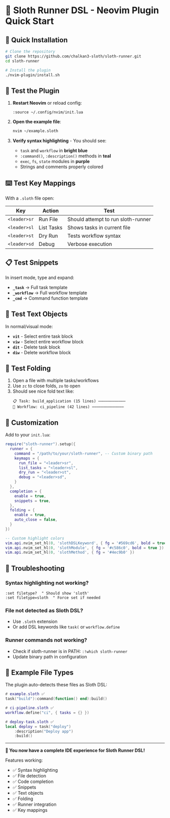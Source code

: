 # 🦥 Sloth Runner DSL - Neovim Plugin Quick Start

## 🚀 Quick Installation

```bash
# Clone the repository
git clone https://github.com/chalkan3-sloth/sloth-runner.git
cd sloth-runner

# Install the plugin
./nvim-plugin/install.sh
```

## 🎯 Test the Plugin

1. **Restart Neovim** or reload config:
   ```vim
   :source ~/.config/nvim/init.lua
   ```

2. **Open the example file**:
   ```bash
   nvim ~/example.sloth
   ```

3. **Verify syntax highlighting** - You should see:
   - `task` and `workflow` in **bright blue**
   - `:command()`, `:description()` methods in **teal**
   - `exec`, `fs`, `state` modules in **purple** 
   - Strings and comments properly colored

## ⌨️ Test Key Mappings

With a `.sloth` file open:

| Key | Action | Test |
|-----|--------|------|
| `<leader>sr` | Run File | Should attempt to run sloth-runner |
| `<leader>sl` | List Tasks | Shows tasks in current file |
| `<leader>st` | Dry Run | Tests workflow syntax |
| `<leader>sd` | Debug | Verbose execution |

## 📋 Test Snippets

In insert mode, type and expand:

- **`_task`** → Full task template
- **`_workflow`** → Full workflow template
- **`_cmd`** → Command function template

## 🎯 Test Text Objects

In normal/visual mode:

- **`vit`** - Select entire task block
- **`viw`** - Select entire workflow block
- **`dit`** - Delete task block
- **`diw`** - Delete workflow block

## 🔄 Test Folding

1. Open a file with multiple tasks/workflows
2. Use `zc` to close folds, `zo` to open
3. Should see nice fold text like:
   ```
   📋 Task: build_application (15 lines) ⋯⋯⋯⋯⋯⋯⋯⋯⋯⋯⋯⋯
   🔄 Workflow: ci_pipeline (42 lines) ⋯⋯⋯⋯⋯⋯⋯⋯⋯⋯⋯⋯⋯⋯
   ```

## 🎨 Customization

Add to your `init.lua`:

```lua
require("sloth-runner").setup({
  runner = {
    command = "/path/to/your/sloth-runner", -- Custom binary path
    keymaps = {
      run_file = "<leader>sr",
      list_tasks = "<leader>sl",
      dry_run = "<leader>st",
      debug = "<leader>sd",
    }
  },
  completion = {
    enable = true,
    snippets = true,
  },
  folding = {
    enable = true,
    auto_close = false,
  }
})

-- Custom highlight colors
vim.api.nvim_set_hl(0, 'slothDSLKeyword', { fg = '#569cd6', bold = true })
vim.api.nvim_set_hl(0, 'slothModule', { fg = '#c586c0', bold = true })
vim.api.nvim_set_hl(0, 'slothMethod', { fg = '#4ec9b0' })
```

## 🐛 Troubleshooting

### Syntax highlighting not working?
```vim
:set filetype?  " Should show 'sloth'
:set filetype=sloth  " Force set if needed
```

### File not detected as Sloth DSL?
- Use `.sloth` extension
- Or add DSL keywords like `task(` or `workflow.define`

### Runner commands not working?
- Check if sloth-runner is in PATH: `:!which sloth-runner`
- Update binary path in configuration

## 🎯 Example File Types

The plugin auto-detects these files as Sloth DSL:

```lua
# example.sloth ✅
task("build"):command(function() end):build()

# ci-pipeline.sloth ✅  
workflow.define("ci", { tasks = {} })

# deploy-task.sloth ✅
local deploy = task("deploy")
    :description("Deploy app")
    :build()
```

---

**🎉 You now have a complete IDE experience for Sloth Runner DSL!**

Features working:
- ✅ Syntax highlighting
- ✅ File detection  
- ✅ Code completion
- ✅ Snippets
- ✅ Text objects
- ✅ Folding
- ✅ Runner integration
- ✅ Key mappings
